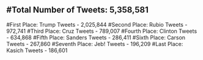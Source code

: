 #Total Number of Tweets: 5,358,581 
---
#First Place: Trump Tweets - 2,025,844
#Second Place: Rubio Tweets - 972,741
#Third Place: Cruz Tweets - 789,007
#Fourth Place: Clinton Tweets - 634,868
#Fifth Place: Sanders Tweets - 286,411
#Sixth Place: Carson Tweets - 267,860
#Seventh Place: Jeb! Tweets - 196,209
#Last Place: Kasich Tweets - 186,601
